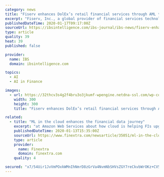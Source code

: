```yaml
---
category: news
title: "Fiserv enhances DolEx’s retail financial services through AML tech"
excerpt: "Fiserv, Inc., a global provider of financial services technology solutions announced that DolEx Dollar Express ... cross-channel monitoring and interdiction solution for electronic payments. Both technologies make use of machine learning to detect suspicious transactions and thereby provide nearly accurate fraud detection and fewer false ..."
publishedDateTime: 2020-01-17T09:17:00Z
sourceUrl: https://ibsintelligence.com/ibs-journal/ibs-news/fiserv-enhances-dolexs-retail-financial-services-through-aml-tech/
type: article
quality: 39
heat: 39
published: false

provider:
  name: IBS
  domain: ibsintelligence.com

topics:
  - AI
  - AI in Finance

images:
  - url: https://32thcv3s4g2f4bru3o3jkumf-wpengine.netdna-ssl.com/wp-content/uploads/2019/05/riskfirst-1-300x300.jpg
    width: 300
    height: 300
    title: "Fiserv enhances DolEx’s retail financial services through AML tech"

related:
  - title: "ML in the cloud enhances the financial data journey"
    excerpt: "at Amazon Web Services about how cloud is helping FIs upgrade their approach to financial data using artificial intelligence (AI) and machine learning (ML). Laying the groundwork Data is at the centre of digital transformation. FIs use it to optimise their business operations, enhance customer experience, bring new products and services to ..."
    publishedDateTime: 2020-01-13T15:35:00Z
    sourceUrl: https://www.finextra.com/newsarticle/35051/ml-in-the-cloud-enhances-the-financial-data-journey
    type: article
    provider:
      name: Finextra
      domain: finextra.com
    quality: 4

secured: "x7/54Uir1JvVmPOxkWMnIhNmrD8zGrVa4NvmNbSHVsZGY7reCkvbWrOKz+CV5ikCHkLf/UA5q6pW0ZSPEi/Olc6KefaGDouoaXu3xMF21LRUbJFLOPszxRotcuzADgi73Obar9p5zibK93MNDXgeaDeqDELLpEHPnRQrrJNcEjEwsgedmLkcMFTxdhXqjRLrDqyHCk4AJhRmaF2AqCIjgMTNjUWjLBPfuc6U7yaUJeS/eoK8EIS1OqOgIAoSs7b0n7gNmbB2ZTOnEeAMToKxVBv8iO/5RpxEppl/1DusgtvXoKlXRCnWrsK3wZSeXkgrffNVuIgR52IEuD173keLoO+yO5qU9LM+LwR9/zwMj2G9h44hsy7fgI+GpU4xDomb/s6NKMmUq0tG+JVxjC7PSipKr/y57khuW/dZHjk5Lqv0035A93UdK9tyXShapFR5O9FJ4Xdoi5Wh0w18GjVt8g==;34mnpeZHV6nzBuRjbxNQMQ=="
---
```


